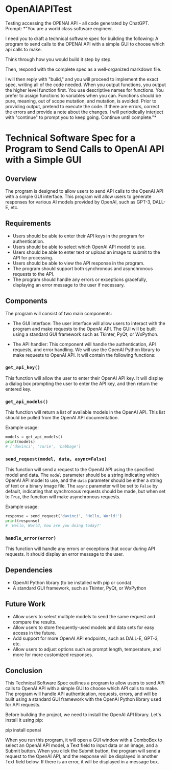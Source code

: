 # OpenAIAPITest
Testing accessing the OPENAI API - all code generated by ChatGPT. 
Prompt:
*"You are a world class software engineer.

I need you to draft a technical software spec for building the following:
A program to send calls to the OPENAI API with a simple GUI to choose which api calls to make.

Think through how you would build it step by step.

Then, respond with the complete spec as a well-organized markdown file.

I will then reply with "build," and you will proceed to implement the exact spec, writing all of the code needed. When you output functions, you output the higher level function first. You use descriptive names for functions. You prefer to assign functions to variables when you can. Functions should be pure, meaning, out of scope mutation, and mutation, is avoided. Prior to providing output, pretend to execute the code. If there are errors, correct the errors and provide a note about the changes. I will periodically interject with "continue" to prompt you to keep going. Continue until complete."*

# Technical Software Spec for a Program to Send Calls to OpenAI API with a Simple GUI

## Overview

The program is designed to allow users to send API calls to the OpenAI API with a simple GUI interface. This program will allow users to generate responses for various AI models provided by OpenAI, such as GPT-3, DALL-E, etc.

## Requirements

- Users should be able to enter their API keys in the program for authentication.
- Users should be able to select which OpenAI API model to use.
- Users should be able to enter text or upload an image to submit to the API for processing.
- Users should be able to view the API response in the program.
- The program should support both synchronous and asynchronous requests to the API.
- The program should handle any errors or exceptions gracefully, displaying an error message to the user if necessary.

## Components

The program will consist of two main components:

- The GUI interface: The user interface will allow users to interact with the program and make requests to the OpenAI API. The GUI will be built using a standard GUI framework such as Tkinter, PyQt, or WxPython.

- The API handler: This component will handle the authentication, API requests, and error handling. We will use the OpenAI Python library to make requests to OpenAI API. It will contain the following functions:

### `get_api_key()`

This function will allow the user to enter their OpenAI API key. It will display a dialog box prompting the user to enter the API key, and then return the entered key.

### `get_api_models()`

This function will return a list of available models in the OpenAI API. This list should be pulled from the OpenAI API documentation.

Example usage:

```python
models = get_api_models()
print(models)
# ['davinci', 'curie', 'babbage']
```

### `send_request(model, data, async=False)`

This function will send a request to the OpenAI API using the specified model and data. The `model` parameter should be a string indicating which OpenAI API model to use, and the `data` parameter should be either a string of text or a binary image file. The `async` parameter will be set to `False` by default, indicating that synchronous requests should be made, but when set to `True`, the function will make asynchronous requests.

Example usage:

```python
response = send_request('davinci', 'Hello, World!')
print(response)
# 'Hello, World, how are you doing today?'
```

### `handle_error(error)`

This function will handle any errors or exceptions that occur during API requests. It should display an error message to the user.

## Dependencies

- OpenAI Python library (to be installed with pip or conda)
- A standard GUI framework, such as Tkinter, PyQt, or WxPython

## Future Work

- Allow users to select multiple models to send the same request and compare the results.
- Allow users to store frequently-used models and data sets for easy access in the future.
- Add support for more OpenAI API endpoints, such as DALL-E, GPT-3, etc.
- Allow users to adjust options such as prompt length, temperature, and more for more customized responses.

## Conclusion

This Technical Software Spec outlines a program to allow users to send API calls to OpenAI API with a simple GUI to choose which API calls to make. The program will handle API authentication, requests, errors, and will be built using a standard GUI framework with the OpenAI Python library used for API requests.

Before building the project, we need to install the OpenAI API library. Let's install it using pip:

pip install openai

When you run this program, it will open a GUI window with a ComboBox to select an OpenAI API model, a Text field to input data or an image, and a Submit button. When you click the Submit button, the program will send a request to the OpenAI API, and the response will be displayed in another Text field below. If there is an error, it will be displayed in a message box.
